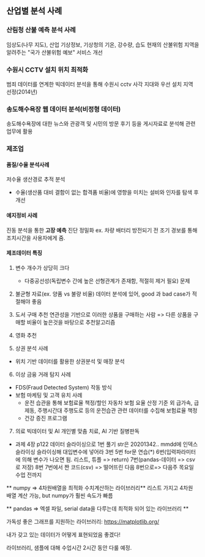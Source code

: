 ## 산업별 분석 사례
### 산림청 산불 예측 분석 사례
임상도(나무 지도), 산업 기상정보, 기상청의 기온, 강수량, 습도
현재의 산불위험 지역을 알려주는 "국가 산불위험 예보" 서비스 개선

### 수원시 CCTV 설치 위치 최적화
범죄 데이터를 연계한 빅데이터 분석을 통해 수원시 cctv 사각 지대와 우선 설치 지역 선정(2014년)

### 송도해수욕장 웹 데이터 분석(비정형 데이터)
송도해수욕장에 대한 뉴스와 관광객 및 시민의 방문 후기 등을 게시자료로 분석해 관련 업무에 활용

### 제조업
#### 품질/수율 분석사례
저수율 생산경로 추적 분석
- 수율(생산품 대비 결함이 없는 합격품 비율)에 영향을 미치는 설비와 인자를 탐색 후 개선
#### 예지정비 사례
진동 분석을 통한 **고장 예측** 진단 정밀화
ex. 차량 배터리 방전되기 전 조기 경보를 통해 조치시간을 사용자에게 줌.

#### 제조데이터 특징
1. 변수 개수가 상당히 크다
	- 다중공선성(독립변수 간에 높은 선형관계가 존재함, 적절히 제거 필요) 문제

2. 불균형 자료(ex. 양품 vs 불량 비율)
데이터 분석에 있어, good 과 bad case가 적절해야 좋음

3. 도서 구매 추천
연관성을 기반으로 이러한 상품을 구매하는 사람 => 다른 상품을 구매할 비율이 높은것을 바탕으로 추천알고리즘

4. 영화 추천

5. 상권 분석 사례
- 위치 기반 데이터를 활용한 상권분석 및 매장 분석

6. 이상 금융 거래 탐지 사례
- FDS(Fraud Detected System) 작동 방식
- 보험 마케팅 및 고객 유치 사례
	- 운전 습관을 통해 보험료율 책정/할인
    자동차 보험 요율 산정 기준 외 급가속, 급제동, 주행시간대 주행도로 등의 운전습관 관련 데이터를 수집해 보험료율 책정
    - 건강 증진 프로그램
7. 의료 빅데이터 및 AI
개인별 맞춤 치료, AI 기반 질병판독

    
    
- 과제
4장 p122
데이터 슬라이싱으로 1번 풀기
str은 20201342..
mmdd에 인덱스 슬라이싱
슬라이싱해 대입변수에 넣어라
3번
5번 for문 연습(*)
6번(입력파라미터에 의해 변수가 나오면 됨.
리스트, 튜플 => return)
7번(pandas-데이터 => csv로 저장)
8번
7번에서 짠 코드(csv) => 떨어뜨린 다음 8번으로=> 다음주 목요일 수업 전까지

** numpy => 4차원배열을 최적화 수치계산하는 라이브러리**
리스트 가지고 4차원 배열 계산 가능, but numpy가 훨씬 속도가 빠름

** pandas => 엑셀 파일, serial data을 다루는데 최적화 되어 있는 라이브러리 **

가독성 좋은 그래프를 지원하는 라이브러리: https://matplotlib.org/

내가 갖고 있는 데이터가 어떻게 표현되었음 좋겠다! 

라이브러리, 샘플에 대해 수업시간 2시간 동안 다룰 예정.